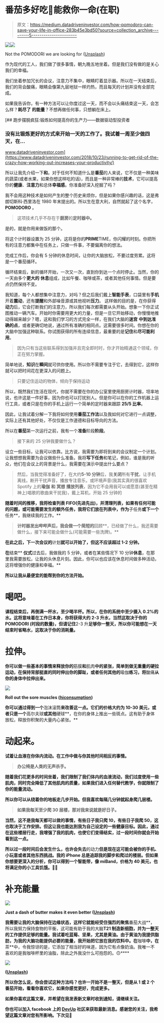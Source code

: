 # 番茄多好吃🍅能救你一命(在职)

> 原文：<https://medium.datadriveninvestor.com/how-pomodoro-can-save-your-life-in-office-283b45e3bd50?source=collection_archive---------5----------------------->

[![](img/1fb00005518f930262f1701ee2378ab4.png)](http://www.track.datadriveninvestor.com/1B9E)![](img/80e14f928eae0682345b629436effe22.png)

Not the POMODORI we are looking for ([Unsplash](https://unsplash.com/photos/nM6qrtnVKn8))

作为现代的工人，我们做了很多事情，朝九晚五地坐着。但是我们没有做的是关心我们的幸福。

我们坐着参加冗长的会议，注意力不集中，眼睛盯着显示器。所以在一天结束后，我们的背会酸痛，眼睛会像第九层地狱一样灼热，而且每天的计划并没有全部完成。

如果我告诉你，有一种方法可以让你度过这一天，而不会以头痛结束这一天，会怎么样？**耗尽了** **的能量**？不想再做任何事，只想躺在床上。

[](https://www.datadriveninvestor.com/2018/10/23/running-to-get-rid-of-the-crazy-how-working-out-increases-your-productivity/) [## 跑步摆脱疯狂:锻炼如何提高你的生产力——数据驱动型投资者

### 没有比锻炼更好的方式来开始一天的工作了。我试着一周至少做四天，在…

www.datadriveninvestor.com](https://www.datadriveninvestor.com/2018/10/23/running-to-get-rid-of-the-crazy-how-working-out-increases-your-productivity/) 

所以让我先介绍一下**和**。对于任何不知道什么是**番茄**的人来说，它不仅是一种美味的蔬菜(或者水果，如果你想这样吃的话)，而且是一种非常棒的**技术**，它可以提高你的**健康**、**注意力**和总体**幸福感**。你准备好深入挖掘了吗？

我不会用这种技术是如何产生的整个历史来烦你，但是如果你感兴趣的话，这是弗朗切斯科·西里洛在 1980 年末提出的。所以生在意大利，自然就起了这个名字， **POMODORO** 。

> 这项技术几乎不存在于**厨房**的**定时器中。**

是的，就是你用来做饭的那个。

将这个计时器设置为 25 分钟，这将是你的**PRIME**TIME，你闪耀的时刻。你把所有的注意力都集中在任务上，只做一件事，不要偏离你的想法。

完成工作后，你会有 5 分钟的休息时间，让你的大脑放松，不要过度劳累。这将是一个番茄循环。

循环结束后，新的循环开始，一次又一次，直到你到达一个点时停止。当然，你的一天由多个**更大的** **休息**组成，比如午餐、咖啡或茶，或者其他任何事情。但是要点仍然保持不变。

我知道，每个人都想集中注意力，对吗？但之后我们戴上**智能手表**，口袋里有**手机**开着**震动**，还有**提醒**和外部噪音源或其他视听**压力**。
这样做的目的是，在你获得**动力**后，它会打断我们的注意力，所以我们每次都需要从头开始。想象一下你正试图推动一辆汽车。开始时你需要用更大的力量，但是一旦它开始移动，你慢慢地推动得越来越少？嗯，这和我们学习的方式完全一样，在我们大脑的**迷宫** **中到达准确的点**，或者更确切地说，通过所有准确的相同点。这需要很多时间。你想在你的大脑中加强这种联系。你试图获得的所有连续信息，最重要的是**记住**和**尽可能利用**。

> 因为只有当这些联系得到加强并且完全即时时，你才开始精通这个领域，你正在努力掌握。

简单地说，**知识**在**瞬间**就可供你使用。所以你不需要专注于它，去得到它，这样你就可以把时间花在更深入的问题上。

> 只要记住运动的物体，倾向于保持运动

所以，既然我们生活在现代，你就不需要在你的办公室里使用厨房计时器，坦率地说，也许这是一件好事，因为你也可以打扰别人。但是你可以在你的工作机器上运行工具，或者只是在你的手机上运行一个简单的定时器来跟踪 **25/5 比率**。

因此，让我试着分解一下我将如何使用**番茄工作法**以及我如何对它进行一点调整，实际上还有其他好处，不仅仅是工作道德和目标导向的方法。

所以在**番茄**第一次运行之前，我有一个**准备**阶段**阶段**。

> 接下来的 25 分钟我要做什么？

设立一些目标，让我可以依靠。比方说，我需要为即将到来的会议制定一个计划。让我想想我需要为会议做些什么准备。我将**写下任务**和笔记，例如，谁是我的听众，他们在会议上的背景是什么，我需要在演示中提出什么要点？

> 然后，当我觉得准备好了，在大约**5-10 分钟**后，我**关闭**所有**干扰**，让手机离线，断开干扰声音，播放专注音乐，或环境声音(我其实真的很喜欢 Spotify 上的**瑜伽** **和** **冥想** **播放列表**，因为它不会用我可以或愿意(甚至在精神上)唱歌的歌曲来干扰我)，戴上耳机，开始 25 分钟的

**随着时间的推移，我将检查列表 **FIFO(先进先出)**，并清理列表，如果有任何可能的问题，或可能需要发生的额外任务，我将它们放在列表中，作为**子任务**或下一个**任务**，我继续我的工作。**

> **计时器发出哔哔声后，我会做一个简短的**回顾**，已经做了什么，我还需要做什么，接下来可能会做什么(可能需要一些洗牌)。**

**在此之后，下一次会议的**计划**就可以开始了，但这不应该超过 1-2 分钟。**

**在**结束** **仪式**过去后，我做我的 5 分钟，或者在某些情况下 10 分钟**休息**，在那里我需要放松，让我的头休息片刻。因此，你可以也应该在休息时间做多种活动，这将增强你的健康和幸福。**

**所以让我从最便宜的能帮到你的方法开始。**

# **喝吧。**

**课程结束后，再倒满一杯水，至少喝半杯。所以，在你的系统中至少摄入 0.2%的水。这将意味着在工作日本身，你将获得大约 2-3 升水，当然这取决于你的 **POMODORI** (时段的数量)，但请记住**2-3 升**足够你一整天，所以你可能想在一天结束时省略水，这取决于你的消耗量。**

# **拉伸。**

**你可以做一些基本的事情来释放你的**筋膜**和**肌肉**中的紧张，简单到做无重量的硬拉运动，在保持背部挺直的同时伸出你的脚趾，或者任何其他的**瑜伽**练习，将**酸痛**从你的身体中拉伸出来。**

**![](img/5c23b32227cdc07f75142d5121f294bd.png)**

**Roll out the sore muscles ([hiconsumption](https://hiconsumption.com/2019/01/how-to-use-a-foam-roller/))**

**你可以通过得到一个**泡沫滚筒**来改善这一点。它们的价格大约为 10-30 美元，或者只是一个**高尔夫球**或其他**硬球**，在你的身体上推出一些斑点。这有助于身体放松，释放你积聚的大量内心紧张。**

# **动起来。**

**试着让血液在你体内流动。在工作中做与你其他时间相反的事情。**

> **办公椅是人类的无声杀手。**

**随着我们花更多的时间坐着，我们限制了我们体内的血液流动，我们过度使用一些肌肉，同时完全降低了其他肌肉的质量，如果我们进入任何替代教学，你就限制了你的能量流动。**

**所以你可以从绕着你的地板走几步开始。但我喜欢每隔几分钟就起身爬几层楼。**

> **如果我每天至少爬 30 层楼，那对我来说就是好日子。**

**当然，这不是我每天都可以做的事情，有些日子我只爬 10，有些日子我爬 50，这也取决于工作安排。但这让我也能达到我为自己设定的一些健康目标。因此，通过在这些楼层行走，我增强了我的肌肉，也使它们变得结实，过一段时间你就会开始看到这一点。**

**所以过一段时间后会发生什么，也许会失去**的动力**但是现在这可能会被你的手机、小玩意或者其他东西挑战。我的 iPhone 总是追踪我的脚步和爬过的楼层。但如果你想要更深入的分析，你可以得到一个智能带，像 miBand，价格为 40 美元，也将满足你的小工具饥饿。🤖🤖**

# **补充能量**

**![](img/266103e9e94c573c6baf17c01899af03.png)**

**Just a dash of butter makes it even better ([Unsplash](https://unsplash.com/photos/DFtvglCPWjY))**

**我需要让我的大脑保持在边缘状态，这样它就能经受住强烈的聚焦**番茄大战**，所以我努力保持食物的平衡，这可能有助于我的大脑**T21 制造新细胞，并为一整天的工作提供足够的能量。我试着吃蓝莓、坚果，尤其是黄油。由于黄油为我提供脂肪，为我的大脑功能提供必要的能量，我开始把它放在我的饮料中。在**咖啡**中，在**茶**中，令我惊讶的是，它添加了相当好的味道，因为它有点像奶油。我唯一不喜欢的是我咖啡杯里的油脂，除此之外我没什么可抱怨的。🙃****

**![](img/d142a0f43d50a47040fb420281d35411.png)**

**([Unsplash](https://unsplash.com/photos/YxqLwUeS0Bs))**

**所以你怎么说，你会尝试这种方法吗？也许一开始不是一整天，但是从 1 或 2 个番茄开始，看看你喜欢它，如果你感觉更好，完成更多。**

**如果你喜欢这篇文章，并希望在我发表新文章时收到通知，请继续关注。**

**你也可以加入 facebook 上的 [DevUp](https://www.facebook.com/Devup-2313243115571718) 社区来获取最新消息。感谢您的关注，我希望这篇文章对您有所影响。下次见🤵**